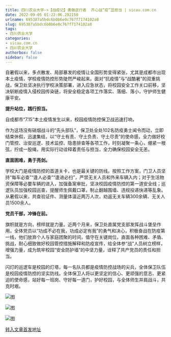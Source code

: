 ```yaml
---
title: 四川农业大学->【战疫记】勇做逆行者  齐心战“疫”显担当 | sicau.com.cn
date: 2022-09-05 01:22:06.292150
urlname: 695387a5bdc6b0b6e0c767f7174102a8
slug: 695387a5bdc6b0b6e0c767f7174102a8
tags: 
- 四川农业大学
categories:
- sicau.com.cn
- 四川农业大学
authorbox: false
sidebar: false
---
```

自暑假以来，多点散发、局部暴发的疫情让全国形势变得紧张，尤其是成都市出现本土疫情，学校疫情防控形势陡然严峻起来。面对“抗疫情”与“战酷暑”的双重挑战，保卫处坚决执行学校决策部署，进入应急状态，将校园安全工作关口前移，坚决斩断疫情入侵校园传染链，将安全稳定各项工作落实、落细、落小，守护师生健康平安。

**提升站位，践行担当。**

自成都市“7.15”本土疫情发生以来，校园疫情防控保卫战迅速打响，
<!--more-->
作为这场没有硝烟战斗的“先头部队”，保卫处全处102名防疫勇士闻令而动，立即结束休假，迅速集结，以“守土有责、守土负责、守土尽责”的使命感，全力做好校门管控、治安巡逻、技术监控、隐患排查等各项工作，时刻凝聚一条心，绷紧一根弦，拧成一股绳，用实际行动诠释着责任与担当，全力确保校园安全无恙。

**直面困难，勇于亮剑。**

学校大门是疫情防控的首道关卡，也是最关键的防线。按照工作方案，门卫人员坚持“每车必查”“逢人必查”“逢进必扫”，严禁无关人员和外来车辆入内；对于生活物资保障等必要车辆的进入，加强备案审批，坚决校园疫情防控的第一道安全线；巡逻队员加强校园巡查，提醒师生佩戴口罩，制止翻越围墙、违规投递快递等乱象。从暑假以来，共查验证件、测量体温近两万人次，劝返无关车辆300余辆、无关人员1500余人。

**党员干部，冲锋在前。**

旗帜就是方向，榜样就是力量。近两个月来，保卫处直属党支部发挥战斗堡垒作用，全体党员以“功成不必在我，功成必定有我”的勇气和决心，积极奋战在防疫第一线，他们放弃个人与家庭团聚的时间，值守在关键岗位，直面各种困难、矛盾、挑战，耐心细致做好校园管控措施解释和防疫宣传，给全体参“战”人员树立榜样，增强力量，成为筑牢校园“安全防护墙”的中坚力量，诠释了共产党员的责任和担当。

闪灯的巡逻车是校园的灯塔，每一名队员都是疫情防控战场的尖兵，全体保卫队伍是校园疫情防控的坚实防线。全体保卫人将以更坚定的信心、更顽强的意志、更紧迫的使命感，站好每一班岗、守好每一道门，护好校园，与全体师生并肩战斗，共克时艰。

![图](https://news.sicau.edu.cn/__local/8/A7/7E/B7710A40121964821288E09CAD8_775FCCD6_CE65.jpg)

![图](https://news.sicau.edu.cn/__local/6/01/57/40FAB1BD7887DEEF1E8189DB5F3_8BA15752_27B0E.jpg)

![图](https://news.sicau.edu.cn/__local/8/5D/E7/E67C353F41CA59C25ECDED91CA4_8B015D49_1C0F8.jpg)

[转入文章首发地址](https://news.sicau.edu.cn/info/1078/69353.htm)